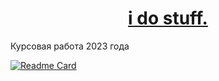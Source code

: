 <h1 align="center"><a href="https://bulavk1n.notion.site/b19ac86cc1b044a1b4c3f5afc36964fd?pvs=4" target="_blank">i do stuff.</a> 
<height="70"/></h1>

Курсовая работа 2023 года

[![Readme Card](https://github-readme-stats.vercel.app/api/pin/?username=bu1avkin&repo=CourseWork-JS)](https://github.com/bu1avkin/CourseWork-JS)
